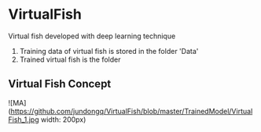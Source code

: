 # VirtualFish
Virtual fish developed with deep learning technique

1. Training data of virtual fish is stored in the folder 'Data'
2. Trained virtual fish is the folder

## Virtual Fish Concept
![MA](https://github.com/jundongq/VirtualFish/blob/master/TrainedModel/VirtualFish_1.jpg width: 200px)
